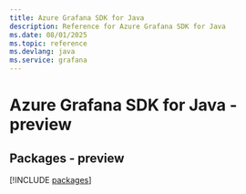 ```yaml
---
title: Azure Grafana SDK for Java
description: Reference for Azure Grafana SDK for Java
ms.date: 08/01/2025
ms.topic: reference
ms.devlang: java
ms.service: grafana
---
```

# Azure Grafana SDK for Java - preview
## Packages - preview
[!INCLUDE [packages](grafana-index.md)]